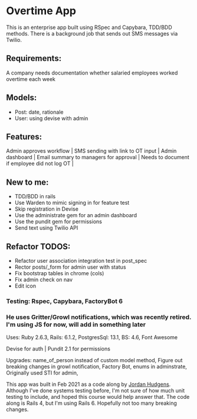 # Overtime App
This is an enterprise app built using RSpec and Capybara, TDD/BDD methods. There is a background job that sends out SMS messages via Twilio.
 

## Requirements:
A company needs documentation whether salaried employees worked overtime each week

## Models: 
* Post: date, rationale
* User: using devise with admin

## Features:
Admin approves workflow |
SMS sending with link to OT input |
Admin dashboard |
Email summary to managers for approval |
Needs to document if employee did not log OT |

## New to me:
* TDD/BDD in rails
* Use Warden to mimic signing in for feature test
* Skip registration in Devise
* Use the administrate gem for an admin dashboard
* Use the pundit gem for permissions
* Send text using Twilio API

## Refactor TODOS:
- Refactor user association integration test in post_spec
- Rector posts/_form for admin user with status
- Fix bootstrap tables in chrome (cols)
- Fix admin check on nav
- Edit icon


### Testing: Rspec, Capybara, FactoryBot 6

### He uses Gritter/Growl notifications, which was recently retired. I'm using JS for now, will add in something later

Uses: Ruby 2.6.3, Rails: 6.1.2, PostgresSql: 13.1, BS: 4.6, Font Awesome

Devise for auth |
Pundit 2.1 for permissions

Upgrades:  name_of_person instead of custom model method, 
Figure out breaking changes in growl notification, Factory Bot, enums in adminstrate,
Originally used STI for admin,

This app was built in Feb 2021 as a code along by [Jordan Hudgens](https://www.udemy.com/course/professional-ruby-on-rails-coding-course/learn/lecture/5529548#overview). Although I've done systems testing before, I'm not sure of how much unit testing to include, and hoped this course would help answer that. The code along is Rails 4, but I'm using Rails 6. Hopefully not too many breaking changes. 


